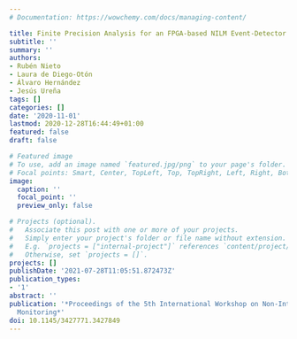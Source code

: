 ```yaml
---
# Documentation: https://wowchemy.com/docs/managing-content/

title: Finite Precision Analysis for an FPGA-based NILM Event-Detector
subtitle: ''
summary: ''
authors:
- Rubén Nieto
- Laura de Diego-Otón
- Álvaro Hernández
- Jesús Ureña
tags: []
categories: []
date: '2020-11-01'
lastmod: 2020-12-28T16:44:49+01:00
featured: false
draft: false

# Featured image
# To use, add an image named `featured.jpg/png` to your page's folder.
# Focal points: Smart, Center, TopLeft, Top, TopRight, Left, Right, BottomLeft, Bottom, BottomRight.
image:
  caption: ''
  focal_point: ''
  preview_only: false

# Projects (optional).
#   Associate this post with one or more of your projects.
#   Simply enter your project's folder or file name without extension.
#   E.g. `projects = ["internal-project"]` references `content/project/deep-learning/index.md`.
#   Otherwise, set `projects = []`.
projects: []
publishDate: '2021-07-28T11:05:51.872473Z'
publication_types:
- '1'
abstract: ''
publication: '*Proceedings of the 5th International Workshop on Non-Intrusive Load
  Monitoring*'
doi: 10.1145/3427771.3427849
---
```

